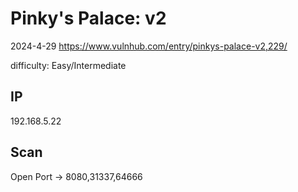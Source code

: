 # Pinky's Palace: v2

2024-4-29 https://www.vulnhub.com/entry/pinkys-palace-v2,229/

difficulty: Easy/Intermediate

## IP

192.168.5.22

## Scan

Open Port -> 8080,31337,64666
